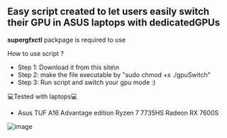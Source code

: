 ## Easy script created to let users easily switch their GPU in ASUS laptops with dedicatedGPUs

**supergfxctl** packpage is required to use

How to use script ? 
+ Step 1: Download it from this site\n
+ Step 2: make the file executable by "sudo chmod +x ./gpuSwitch"
+ Step 3: Run script and switch your gpu mode :)

💻Tested with laptops💻
+ Asus TUF A16 Advantage edition Ryzen 7 7735HS Radeon RX 7600S
  
![image](https://github.com/Tomki2258/GPU-switch-ASUS/assets/52979692/62b01336-7a4f-456c-8c07-555f6789a7c2)

